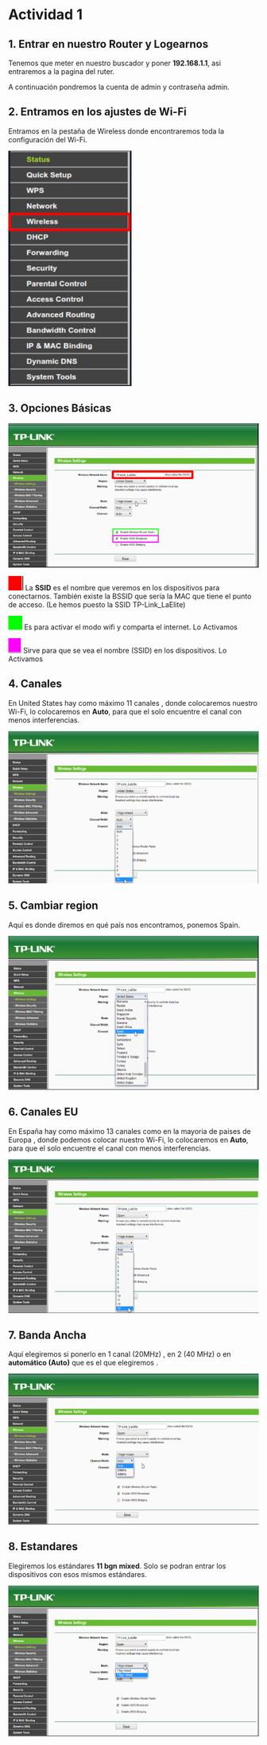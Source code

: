 # Actividad 1

## 1. Entrar en nuestro Router y Logearnos

Tenemos que meter en nuestro buscador y poner **192.168.1.1**, asi entraremos a la pagina del ruter.

A continuación pondremos la cuenta de admin y contraseña admin.

## 2. Entramos en los ajustes de Wi-Fi

Entramos en la pestaña de Wireless donde encontraremos toda la configuración del Wi-Fi.

![Opciones](./Imagenes/1.png)

## 3. Opciones Básicas

![Basicas](./Imagenes/2.png)

![Nombre SSID](./Imagenes/0.1.png)
La **SSID** es el nombre que veremos en los dispositivos para conectarnos.
También existe la BSSID que sería la MAC que tiene el punto de acceso.
(Le hemos puesto la SSID TP-Link_LaElite)

![Activar modo wi-fi](./Imagenes/0.2.png)
Es para activar el modo wifi y comparta el internet. Lo Activamos

![Ver SSID](./Imagenes/0.3.png)
Sirve para que se vea el nombre (SSID) en los dispositivos. Lo Activamos


## 4. Canales

En United States hay como máximo 11 canales , donde colocaremos nuestro Wi-Fi, lo colocaremos en **Auto**, para que el solo encuentre el canal con menos interferencias.

![Canales 11](./Imagenes/3.png)

## 5. Cambiar region

Aquí es donde diremos en qué país nos encontramos, ponemos Spain.

![Region Spain](./Imagenes/4.png)

## 6. Canales EU

En España hay como máximo 13 canales como en la mayoria de paises de Europa , donde podemos colocar nuestro Wi-Fi, lo colocaremos en **Auto**, para que el solo encuentre el canal con menos interferencias.

![Canales Europa](./Imagenes/5.png)

## 7. Banda Ancha

Aquí elegiremos si ponerlo en 1 canal (20MHz) , en 2 (40 MHz) o en **automático (Auto)** que es el que elegiremos .

![Banda ancha automatica](./Imagenes/6.png)

## 8. Estandares

Elegiremos los estándares **11 bgn mixed**.
Solo se podran entrar los dispositivos con esos mismos  estándares.

![Estandard mixed](./Imagenes/7.png)
